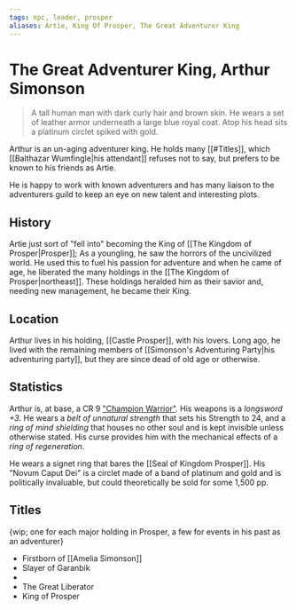 ```yaml
---
tags: npc, leader, prosper
aliases: Artie, King Of Prosper, The Great Adventurer King
---
```

# The Great Adventurer King, Arthur Simonson

> A tall human man with dark curly hair and brown skin. He wears a set of leather armor underneath a large blue royal coat. Atop his head sits a platinum circlet spiked with gold.

Arthur is an un-aging adventurer king. He holds many [[#Titles]], which [[Balthazar Wumfingle|his attendant]] refuses not to say, but prefers to be known to his friends as Artie.

He is happy to work with known adventurers and has many liaison to the adventurers guild to keep an eye on new talent and interesting plots.

## History

Artie just sort of "fell into" becoming the King of [[The Kingdom of Prosper|Prosper]]; As a youngling, he saw the horrors of the uncivilized world. He used this to fuel his passion for adventure and when he came of age, he liberated the many holdings in the [[The Kingdom of Prosper|northeast]]. These holdings heralded him as their savior and, needing new management, he became their King.

## Location
Arthur lives in his holding, [[Castle Prosper]], with his lovers. Long ago, he lived with the remaining members of [[Simonson's Adventuring Party|his adventuring party]], but they are since dead of old age or otherwise.

## Statistics
Arthur is, at base, a CR 9 ["Champion Warrior"](https://www.5esrd.com/gamemastering/monsters-foes/npc/champion-warrior/). His weapons is a *longsword +3*. He wears a *belt of unnatural strength* that sets his Strength to 24, and a *ring of mind shielding* that houses no other soul and is kept invisible unless otherwise stated. His curse provides him with the mechanical effects of a *ring of regeneration*.

He wears a signet ring that bares the [[Seal of Kingdom Prosper]]. His "Novum Caput Dei" is a circlet made of a band of platinum and gold and is politically invaluable, but could theoretically be sold for some 1,500 pp.

## Titles
{wip; one for each major holding in Prosper, a few for events in his past as an adventurer}
- Firstborn of [[Amelia Simonson]]
- Slayer of Garanbik
- 
- The Great Liberator
- King of Prosper